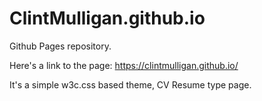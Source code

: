 # ClintMulligan.github.io
Github Pages repository.

Here's a link to the page: https://clintmulligan.github.io/

It's a simple w3c.css based theme, CV Resume type page.
